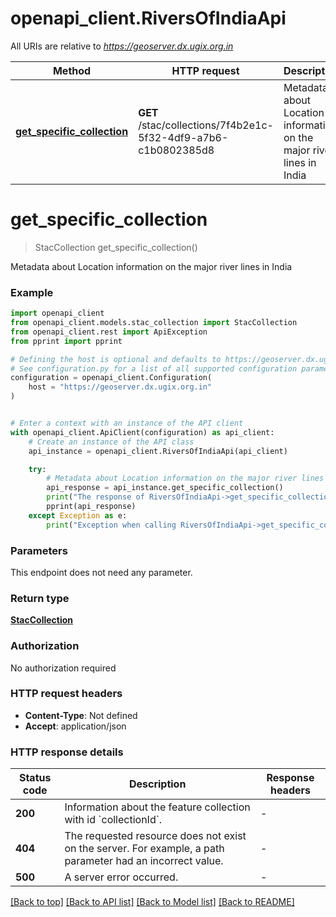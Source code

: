 # openapi_client.RiversOfIndiaApi

All URIs are relative to *https://geoserver.dx.ugix.org.in*

Method | HTTP request | Description
------------- | ------------- | -------------
[**get_specific_collection**](RiversOfIndiaApi.md#get_specific_collection) | **GET** /stac/collections/7f4b2e1c-5f32-4df9-a7b6-c1b0802385d8 | Metadata about Location information on the major river lines in India


# **get_specific_collection**
> StacCollection get_specific_collection()

Metadata about Location information on the major river lines in India

### Example


```python
import openapi_client
from openapi_client.models.stac_collection import StacCollection
from openapi_client.rest import ApiException
from pprint import pprint

# Defining the host is optional and defaults to https://geoserver.dx.ugix.org.in
# See configuration.py for a list of all supported configuration parameters.
configuration = openapi_client.Configuration(
    host = "https://geoserver.dx.ugix.org.in"
)


# Enter a context with an instance of the API client
with openapi_client.ApiClient(configuration) as api_client:
    # Create an instance of the API class
    api_instance = openapi_client.RiversOfIndiaApi(api_client)

    try:
        # Metadata about Location information on the major river lines in India
        api_response = api_instance.get_specific_collection()
        print("The response of RiversOfIndiaApi->get_specific_collection:\n")
        pprint(api_response)
    except Exception as e:
        print("Exception when calling RiversOfIndiaApi->get_specific_collection: %s\n" % e)
```



### Parameters

This endpoint does not need any parameter.

### Return type

[**StacCollection**](StacCollection.md)

### Authorization

No authorization required

### HTTP request headers

 - **Content-Type**: Not defined
 - **Accept**: application/json

### HTTP response details

| Status code | Description | Response headers |
|-------------|-------------|------------------|
**200** | Information about the feature collection with id &#x60;collectionId&#x60;. |  -  |
**404** | The requested resource does not exist on the server. For example, a path parameter had an incorrect value. |  -  |
**500** | A server error occurred. |  -  |

[[Back to top]](#) [[Back to API list]](../README.md#documentation-for-api-endpoints) [[Back to Model list]](../README.md#documentation-for-models) [[Back to README]](../README.md)

